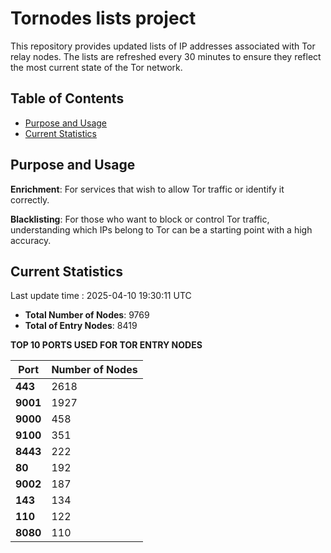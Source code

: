 # Tornodes lists project

This repository provides updated lists of IP addresses associated with Tor relay nodes. The lists are refreshed every 30 minutes to ensure they reflect the most current state of the Tor network.

## Table of Contents

- [Purpose and Usage](#purpose-and-usage)
- [Current Statistics](#current-statistics)


## Purpose and Usage

**Enrichment**: For services that wish to allow Tor traffic or identify it correctly.

**Blacklisting**: For those who want to block or control Tor traffic, understanding which IPs belong to Tor can be a starting point with a high accuracy.

## Current Statistics

Last update time : 2025-04-10 19:30:11 UTC

- **Total Number of Nodes**: 9769
- **Total of Entry Nodes**: 8419

**TOP 10 PORTS USED FOR TOR ENTRY NODES**

| **Port** | **Number of Nodes** |
|------|-----------------|
| **443**   | 2618  |
| **9001**   | 1927  |
| **9000**   | 458  |
| **9100**   | 351  |
| **8443**   | 222  |
| **80**   | 192  |
| **9002**   | 187  |
| **143**   | 134  |
| **110**   | 122  |
| **8080**   | 110  |

